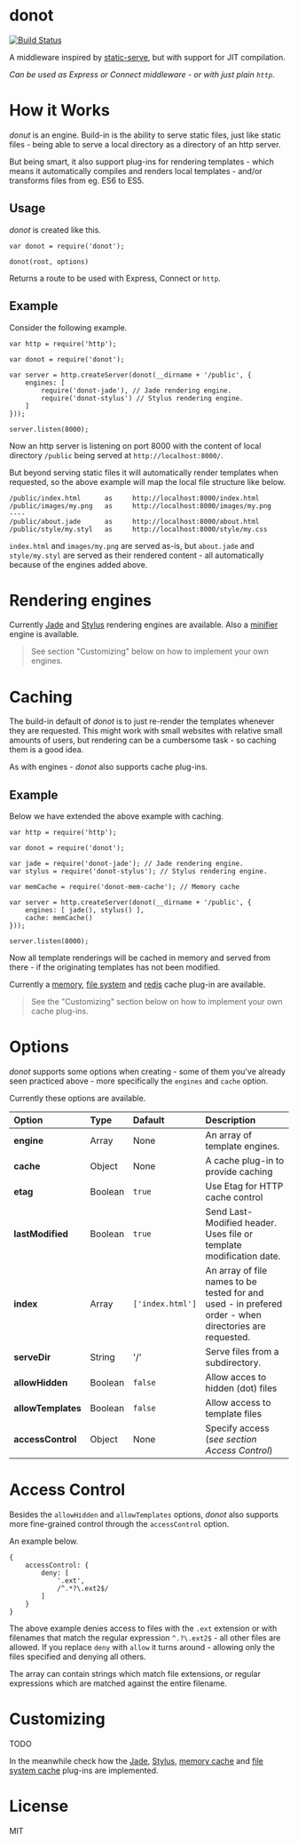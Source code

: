 donot
=====

[![Build Status](https://travis-ci.org/trenskow/donot.svg?branch=master)](https://travis-ci.org/trenskow/donot)

A middleware inspired by [static-serve](https://github.com/expressjs/serve-static), but with support for JIT compilation.

*Can be used as Express or Connect middleware - or with just plain `http`*.

# How it Works

*donut* is an engine. Build-in is the ability to serve static files, just like static files - being able to serve a local directory as a directory of an http server.

But being smart, it also support plug-ins for rendering templates - which means it automatically compiles and renders local templates - and/or transforms files from eg. ES6 to ES5.

## Usage

*donot* is created like this.

    var donot = require('donot');
    
    donot(root, options)

Returns a route to be used with Express, Connect or `http`.

## Example

Consider the following example.

    var http = require('http');
    
    var donot = require('donot');
    
	var server = http.createServer(donot(__dirname + '/public', {
		engines: [
		    require('donot-jade'), // Jade rendering engine.
		    require('donot-stylus') // Stylus rendering engine.
		]
	}));
	
	server.listen(8000);

Now an http server is listening on port 8000 with the content of local directory `/public` being served at `http://localhost:8000/`.

But beyond serving static files it will automatically render templates when requested, so the above example will map the local file structure like below.

    /public/index.html      as     http://localhost:8000/index.html
    /public/images/my.png   as     http://localhost:8000/images/my.png
    ----
    /public/about.jade      as     http://localhost:8000/about.html
    /public/style/my.styl   as     http://localhost:8000/style/my.css

`index.html` and `images/my.png` are served as-is, but `about.jade` and `style/my.styl` are served as their rendered content - all automatically because of the engines added above.

# Rendering engines

Currently [Jade](https://github.com/trenskow/donot-jade) and [Stylus](https://github.com/trenskow/donot-stylus) rendering engines are available. Also a [minifier](https://github.com/trenskow/donot-minify) engine is available.

> See section "Customizing" below on how to implement your own engines.

# Caching

The build-in default of *donot* is to just re-render the templates whenever they are requested. This might work with small websites with relative small amounts of users, but rendering can be a cumbersome task - so caching them is a good idea.

As with engines - *donot* also supports cache plug-ins.

## Example

Below we have extended the above example with caching.

    var http = require('http');
    
    var donot = require('donot');
    
    var jade = require('donot-jade'); // Jade rendering engine.
    var stylus = require('donot-stylus'); // Stylus rendering engine.
    
    var memCache = require('donot-mem-cache'); // Memory cache
	
	var server = http.createServer(donot(__dirname + '/public', {
		engines: [ jade(), stylus() ],
		cache: memCache()
	}));
	
	server.listen(8000);

Now all template renderings will be cached in memory and served from there - if the originating templates has not been modified.

Currently a [memory](https://github.com/trenskow/donot-mem-cache), [file system](https://github.com/trenskow/donot-fs-cache) and [redis](https://github.com/trenskow/donot-redis-cache) cache plug-in are available.

> See the "Customizing" section below on how to implement your own cache plug-ins.

# Options

*donot* supports some options when creating - some of them you've already seen practiced above - more specifically the `engines` and `cache` option.

Currently these options are available.

| Option             | Type      | Dafault          | Description |
|:-------------------|:----------|:-----------------|:------------|
| **engine**         | Array   | None             | An array of template engines. |
| **cache**          | Object  | None             | A cache plug-in to provide caching |
| **etag**           | Boolean | `true`           | Use Etag for HTTP cache control |
| **lastModified**   | Boolean | `true`           | Send Last-Modified header. Uses file or template modification date. |
| **index**          | Array   | `['index.html']` | An array of file names to be tested for and used - in prefered order - when directories are requested. |
| **serveDir**       | String  | '/'              | Serve files from a subdirectory. |
| **allowHidden**    | Boolean | `false`          | Allow acces to hidden (dot) files |
| **allowTemplates** | Boolean | `false`          | Allow access to template files |
| **accessControl**  | Object  | None             | Specify access (*see section Access Control*) |

# Access Control

Besides the `allowHidden` and `allowTemplates` options, *donot* also supports more fine-grained control through the `accessControl` option.

An example below.

    {
        accessControl: {
            deny: [
            	'.ext',
            	/^.*?\.ext2$/
            ]
        }
    }

The above example denies access to files with the `.ext` extension or with filenames that match the regular expression `^.?\.ext2$` - all other files are allowed. If you replace `deny` with `allow` it turns around - allowing only the files specified and denying all others.

The array can contain strings which match file extensions, or regular expressions which are matched against the entire filename.

# Customizing

TODO

In the meanwhile check how the [Jade](https://github.com/trenskow/donot-jade), [Stylus](https://github.com/trenskow/donot-stylus), [memory cache](https://github.com/trenskow/donot-mem-cache) and [file system cache](https://github.com/trenskow/donot-fs-cache) plug-ins are implemented.

# License

MIT
